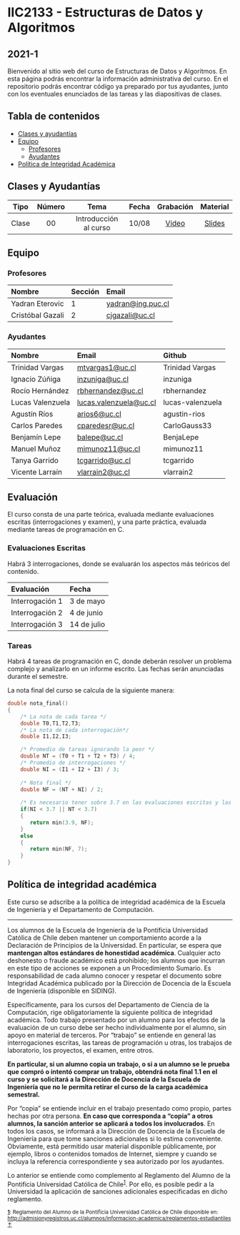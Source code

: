 # IIC2133 - Estructuras de Datos y Algoritmos
## 2021-1

Bienvenido al sitio web del curso de Estructuras de Datos y Algoritmos. En esta página podrás encontrar la información administrativa del curso. En el repositorio podrás encontrar código ya preparado por tus ayudantes, junto con los eventuales enunciados de las tareas y las diapositivas de clases.

## Tabla de contenidos 
 * [Clases y ayudantías](#clases-y-ayudantías)
 * [Equipo](#equipo)
     * [Profesores](#profesores)
     * [Ayudantes](#ayudantes)
 * [Política de Integridad Académica](#política-de-integridad-académica)

 ## Clases y Ayudantías
| Tipo | Número | Tema | Fecha | Grabación | Material |
| :--: | :--: | :--: | :--: | :--: | :--: |
| Clase | 00 | Introducción al curso | 10/08 | [Video]() | [Slides]()|

     
## Equipo

### Profesores

| Nombre               |  Sección         |  Email         |
|:-------------------- |:--------------|:--------------|
| Yadran Eterovic | 1 | yadran@ing.puc.cl |
| Cristóbal Gazali | 2 | cjgazali@uc.cl |


### Ayudantes

| Nombre                | Email       | Github |
|:--------------------- |:-------------| :---------|
| Trinidad Vargas | mtvargas1@uc.cl | Trinidad Vargas |
| Ignacio Zúñiga | inzuniga@uc.cl | inzuniga |
| Rocío Hernández | rbhernandez@uc.cl | rbhernandez |
| Lucas Valenzuela | lucas.valenzuela@uc.cl | lucas-valenzuela |
| Agustín Ríos | arios6@uc.cl | agustin-rios |
| Carlos Paredes | cparedesr@uc.cl | CarloGauss33 |
| Benjamín Lepe | balepe@uc.cl | BenjaLepe |
| Manuel Muñoz | mimunoz11@uc.cl | mimunoz11 |
| Tanya Garrido | tcgarrido@uc.cl | tcgarrido  |
| Vicente Larraín | vlarrain2@uc.cl | vlarrain2 |


## Evaluación

El curso consta de una parte teórica, evaluada mediante evaluaciones escritas (interrogaciones y examen), y una parte práctica, evaluada mediante tareas de programación en C.

### Evaluaciones Escritas

Habrá 3 interrogaciones, donde se evaluarán los aspectos más teóricos del contenido.

| Evaluación | Fecha |
|:----------|:----------|
| Interrogación 1 | 3 de mayo |
| Interrogación 2 | 4 de junio |
| Interrogación 3 | 14 de julio |


### Tareas

Habrá 4 tareas de programación en C, donde deberán resolver un problema complejo y analizarlo en un informe escrito. Las fechas serán anunciadas durante el semestre.

La nota final del curso se calcula de la siguiente manera:

```c++
double nota_final()
{
    /* La nota de cada tarea */
    double T0,T1,T2,T3;    
    /* La nota de cada interrogación*/
    double I1,I2,I3;

    /* Promedio de tareas ignorando la peor */
    double NT = (T0 + T1 + T2 + T3) / 4;
    /* Promedio de interrogaciones */
    double NI = (I1 + I2 + I3) / 3;
    
    /* Nota final */
    double NF = (NT + NI) / 2;
    
    /* Es necesario tener sobre 3.7 en las evaluaciones escritas y las tareas por separado para aprobar el curso */
    if(NI < 3.7 || NT < 3.7)
    {
       return min(3.9, NF);
    }
    else
    {
       return min(NF, 7);
    }
}
```

## Política de integridad académica

Este curso se adscribe a la política de integridad académica de la Escuela de Ingeniería y el Departamento de Computación.

---

Los alumnos de la Escuela de Ingeniería de la Pontificia Universidad Católica de Chile deben mantener un comportamiento acorde a la Declaración de Principios de la Universidad.  En particular, se espera que **mantengan altos estándares de honestidad académica**.  Cualquier acto deshonesto o fraude académico está prohibido; los alumnos que incurran en este tipo de acciones se exponen a un Procedimiento Sumario. Es responsabilidad de cada alumno conocer y respetar el documento sobre Integridad Académica publicado por la Dirección de Docencia de la Escuela de Ingeniería (disponible en SIDING).

Específicamente, para los cursos del Departamento de Ciencia de la Computación, rige obligatoriamente la siguiente política de integridad académica. Todo trabajo presentado por un alumno para los efectos de la evaluación de un curso debe ser hecho individualmente por el alumno, sin apoyo en material de terceros.  Por “trabajo” se entiende en general las interrogaciones escritas, las tareas de programación u otras, los trabajos de laboratorio, los proyectos, el examen, entre otros.

**En particular, si un alumno copia un trabajo, o si a un alumno se le prueba que compró o intentó comprar un trabajo, obtendrá nota final 1.1 en el curso y se solicitará a la Dirección de Docencia de la Escuela de Ingeniería que no le permita retirar el curso de la carga académica semestral.**

Por “copia” se entiende incluir en el trabajo presentado como propio, partes hechas por otra persona.  **En caso que corresponda a “copia” a otros alumnos, la sanción anterior se aplicará a todos los involucrados**.  En todos los casos, se informará a la Dirección de Docencia de la Escuela de Ingeniería para que tome sanciones adicionales si lo estima conveniente. Obviamente, está permitido usar material disponible públicamente, por ejemplo, libros o contenidos tomados de Internet, siempre y cuando se incluya la referencia correspondiente y sea autorizado por los ayudantes.

Lo anterior se entiende como complemento al Reglamento del Alumno de la Pontificia Universidad Católica de 
Chile<sup><a name="pucCLBack">[1](#pucCL)</a></sup>.  Por ello, es posible pedir a la Universidad la aplicación de sanciones adicionales especificadas en dicho reglamento.

<sub>**<a name="pucCL">[1](#pucCL)</a>**: Reglamento del Alumno de la Pontificia Universidad Católica de Chile disponible en: http://admisionyregistros.uc.cl/alumnos/informacion-academica/reglamentos-estudiantiles [&#8593;](#pucCLBack)</sub>

